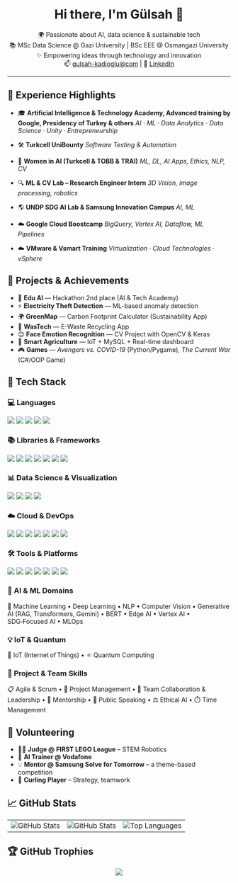 <h1 align="center">Hi there, I'm Gülsah 👋</h1>

<p align="center">
🌍 Passionate about AI, data science & sustainable tech <br>
📚 MSc Data Science @ Gazi University | BSc EEE @ Osmangazi University <br>
✨ Empowering ideas through technology and innovation <br>
📫 <a href="mailto:gulsah-kadioglu@com">gulsah-kadioglu@com</a> | 
🔗 <a href="https://www.linkedin.com/in/gulsahkadioglu/">LinkedIn</a>
</p>

---

## 💼 Experience Highlights

- 🎓 **Artificial Intelligence & Technology Academy, Advanced training by Google, Presidency of Turkey & others**  *AI · ML · Data Analytics · Data Science · Unity · Entrepreneurship*  

- 🛠️ **Turkcell UniBounty**  *Software Testing & Automation*

- 🤖 **Women in AI (Turkcell & TOBB & TRAI)**  *ML, DL, AI Apps, Ethics, NLP, CV*   
  
- 🔍 **ML & CV Lab – Research Engineer Intern**  *3D Vision, image processing, robotics*

- 🌎 **UNDP SDG AI Lab & Samsung Innovation Campus**  *AI, ML*

- ☁️ **Google Cloud Boostcamp**  *BigQuery, Vertex AI, Dataflow, ML Pipelines*

- ☁️ **VMware & Vsmart Training**  *Virtualization · Cloud Technologies · vSphere*

##

## 🚀 Projects & Achievements

- 🥈 **Edu AI**  —  Hackathon 2nd place (AI & Tech Academy)  
- ⚡ **Electricity Theft Detection**  —  ML-based anomaly detection  
- 🌍 **GreenMap**  —  Carbon Footprint Calculator (Sustainability App)  
- 📱 **WasTech**  —  E-Waste Recycling App  
- 😊 **Face Emotion Recognition**  —  CV Project with OpenCV & Keras  
- 🌾 **Smart Agriculture**  —  IoT + MySQL + Real-time dashboard  
- 🎮 **Games**  —  *Avengers vs. COVID-19* (Python/Pygame), *The Current War* (C#/OOP Game)

##

## 🧠 Tech Stack

### 💻 Languages  
<p align="left">
  <img src="https://img.shields.io/badge/-Python-3776AB?style=flat&logo=python&logoColor=white" />
  <img src="https://img.shields.io/badge/-C-00599C?style=flat&logo=c&logoColor=white" />
  <img src="https://img.shields.io/badge/-C%23-239120?style=flat&logo=csharp&logoColor=white" />
  <img src="https://img.shields.io/badge/-MATLAB-0076A8?style=flat&logo=Mathworks&logoColor=white" />
  <img src="https://img.shields.io/badge/-SQL-4479A1?style=flat&logo=mysql&logoColor=white" />
</p>

### 📚 Libraries & Frameworks  
<p align="left">
  <img src="https://img.shields.io/badge/-TensorFlow-FF6F00?style=flat&logo=tensorflow&logoColor=white" />
  <img src="https://img.shields.io/badge/-Keras-D00000?style=flat&logo=keras&logoColor=white" />
  <img src="https://img.shields.io/badge/-PyTorch-EE4C2C?style=flat&logo=pytorch&logoColor=white" />
  <img src="https://img.shields.io/badge/-Scikit--Learn-F7931E?style=flat&logo=scikit-learn&logoColor=white" />
  <img src="https://img.shields.io/badge/-HuggingFace-FCC624?style=flat&logo=huggingface&logoColor=black" />
  <img src="https://img.shields.io/badge/-OpenCV-5C3EE8?style=flat&logo=opencv&logoColor=white" />
  <img src="https://img.shields.io/badge/-FastAPI-009688?style=flat&logo=fastapi&logoColor=white" />
</p>

### 📊 Data Science & Visualization  
<p align="left">
  <img src="https://img.shields.io/badge/-Pandas-150458?style=flat&logo=pandas&logoColor=white" />
  <img src="https://img.shields.io/badge/-NumPy-013243?style=flat&logo=numpy&logoColor=white" />
  <img src="https://img.shields.io/badge/-Matplotlib-11557C?style=flat&logo=matplotlib&logoColor=white" />
  <img src="https://img.shields.io/badge/-Seaborn-3776AB?style=flat&logo=python&logoColor=white" />
</p>

### ☁️ Cloud & DevOps  
<p align="left">
  <img src="https://img.shields.io/badge/-Google%20Cloud-4285F4?style=flat&logo=googlecloud&logoColor=white" />
  <img src="https://img.shields.io/badge/-AWS-232F3E?style=flat&logo=amazonaws&logoColor=white" />
  <img src="https://img.shields.io/badge/-Azure-0078D4?style=flat&logo=microsoftazure&logoColor=white" />
  <img src="https://img.shields.io/badge/-VMware-607078?style=flat&logo=vmware&logoColor=white" />
  <img src="https://img.shields.io/badge/-BigQuery-669DF6?style=flat&logo=googlecloud&logoColor=white" />
  <img src="https://img.shields.io/badge/-Vertex%20AI-2E86C1?style=flat&logo=googlecloud&logoColor=white" />
  <img src="https://img.shields.io/badge/-Docker-2496ED?style=flat&logo=docker&logoColor=white" />
</p>

### 🛠️ Tools & Platforms  
<p align="left">
  <img src="https://img.shields.io/badge/-Jupyter-F37626?style=flat&logo=jupyter&logoColor=white" />
  <img src="https://img.shields.io/badge/-Google%20Colab-F9AB00?style=flat&logo=googlecolab&logoColor=black" />
  <img src="https://img.shields.io/badge/-MySQL-4479A1?style=flat&logo=mysql&logoColor=white" />
  <img src="https://img.shields.io/badge/-Unity-000000?style=flat&logo=unity&logoColor=white" />
  <img src="https://img.shields.io/badge/-Git-F05032?style=flat&logo=git&logoColor=white" />
  <img src="https://img.shields.io/badge/-Linux-FCC624?style=flat&logo=linux&logoColor=black" />
  <img src="https://img.shields.io/badge/-Visual%20Studio%20Code-007ACC?style=flat&logo=visualstudiocode&logoColor=white" />
</p>

### 🤖 AI & ML Domains  
<p align="left">
  🧠 Machine Learning • Deep Learning • NLP • Computer Vision • Generative AI (RAG, Transformers, Gemini) • BERT • Edge AI • Vertex AI • SDG‑Focused AI • MLOps
</p>

### 💡 IoT & Quantum  
<p align="left">
  📶 IoT (Internet of Things) • ⚛️ Quantum Computing
</p>

### 🎯 Project & Team Skills  
<p align="left">
  📋 Agile & Scrum • 📝 Project Management • 👥 Team Collaboration & Leadership •  
  🧭 Mentorship • 📣 Public Speaking • ⚖️ Ethical AI • ⏱️ Time Management
</p>

##

## 🌱 Volunteering

- 👩‍⚖️ **Judge @ FIRST LEGO League** – STEM Robotics  
- 🧠 **AI Trainer @ Vodafone**  
- 💡 **Mentor @ Samsung Solve for Tomorrow** – a theme-based competition
- 🥌 **Curling Player** – Strategy, teamwork

##

## 📈 GitHub Stats

<p align="center">
  <table>
    <tr>
      <td><img src="https://github-readme-stats.vercel.app/api?username=gulsahkadioglu&show_icons=true&theme=default&count_private=true" alt="GitHub Stats"/></td>
      <td><img src="https://github-readme-streak-stats.herokuapp.com/?user=gulsahkadioglu&theme=default&hide_border=true" alt="GitHub Stats"/></td>
      <td><img src="https://github-readme-stats.vercel.app/api/top-langs/?username=gulsahkadioglu&layout=compact&theme=default" alt="Top Languages"/></td>
    </tr>
  </table>
</p>

##

## 🏆 GitHub Trophies

<p align="center">
  <img src="https://github-profile-trophy.vercel.app/?username=gulsahkadioglu&theme=darkhub&no-bg=false&margin-w=5" />
</p>

##
